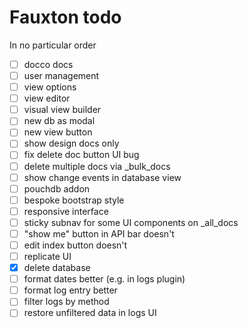 # Fauxton todo
In no particular order

- [ ] docco docs
- [ ] user management
- [ ] view options
- [ ] view editor
- [ ] visual view builder
- [ ] new db as modal
- [ ] new view button
- [ ] show design docs only
- [ ] fix delete doc button UI bug
- [ ] delete multiple docs via _bulk_docs
- [ ] show change events in database view
- [ ] pouchdb addon
- [ ] bespoke bootstrap style
- [ ] responsive interface
- [ ] sticky subnav for some UI components on _all_docs
- [ ] "show me" button in API bar doesn't
- [ ] edit index button doesn't
- [ ] replicate UI
- [x] delete database
- [ ] format dates better (e.g. in logs plugin)
- [ ] format log entry better
- [ ] filter logs by method
- [ ] restore unfiltered data in logs UI
